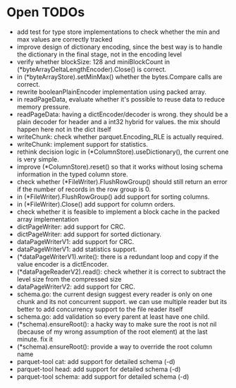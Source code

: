 # Open TODOs

* add test for type store implementations to check whether the min and max values are correctly tracked
* improve design of dictionary encoding, since the best way is to handle the dictionary in the final stage, not in the encoding level
* verify whether blockSize: 128 and miniBlockCount in (\*byteArrayDeltaLengthEncoder).Close() is correct.
* in (\*byteArrayStore).setMinMax() whether the bytes.Compare calls are correct.
* rewrite booleanPlainEncoder implementation using packed array.
* in readPageData, evaluate whether it's possible to reuse data to reduce memory pressure.
* readPageData: having a dictEncoder/decoder is wrong. they should be a plain decoder for header and a int32 hybrid for values. the mix should happen here not in the dict itself
* writeChunk: check whether parquet.Encoding\_RLE is actually required.
* writeChunk: implement support for statistics.
* rethink decision logic in (\*ColumnStore).useDictionary(), the current one is very simple.
* improve (\*ColumnStore).reset() so that it works without losing schema information in the typed column store.
* check whether (\*FileWriter).FlushRowGroup() should still return an error if the number of records in the row group is 0.
* in (\*FileWriter).FlushRowGroup() add support for sorting columns.
* in (\*FileWriter).Close() add support for column orders.
* check whether it is feasible to implement a block cache in the packed array implementation
* dictPageWriter: add support for CRC.
* dictPageWriter: add support for sorted dictionary.
* dataPageWriterV1: add support for CRC.
* dataPageWriterV1: add statistics support.
* (\*dataPageWriterV1).write(): there is a redundant loop and copy if the value encoder is a dictEncoder.
* (\*dataPageReaderV2).read(): check whether it is correct to subtract the level size from the compressed size
* dataPageWriterV2: add support for CRC.
* schema.go: the current design suggest every reader is only on one chunk and its not concurrent support. we can use multiple reader but its better to add concurrency support to the file reader itself
* schema.go: add validation so every parent at least have one child.
* (\*schema).ensureRoot(): a hacky way to make sure the root is not nil (because of my wrong assumption of the root element) at the last minute. fix it
* (\*schema).ensureRoot(): provide a way to override the root column name
* parquet-tool cat: add support for detailed schema (-d)
* parquet-tool head: add support for detailed schema (-d)
* parquet-tool schema: add support for detailed schema (-d)
